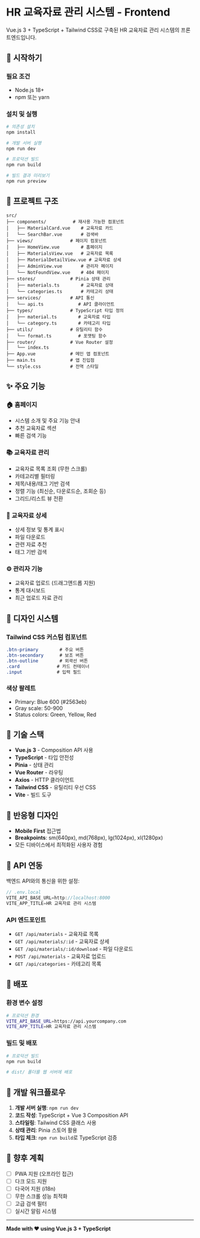 # HR 교육자료 관리 시스템 - Frontend

Vue.js 3 + TypeScript + Tailwind CSS로 구축된 HR 교육자료 관리 시스템의 프론트엔드입니다.

## 🚀 시작하기

### 필요 조건
- Node.js 18+ 
- npm 또는 yarn

### 설치 및 실행
```bash
# 의존성 설치
npm install

# 개발 서버 실행
npm run dev

# 프로덕션 빌드
npm run build

# 빌드 결과 미리보기
npm run preview
```

## 📁 프로젝트 구조

```
src/
├── components/          # 재사용 가능한 컴포넌트
│   ├── MaterialCard.vue    # 교육자료 카드
│   └── SearchBar.vue       # 검색바
├── views/              # 페이지 컴포넌트
│   ├── HomeView.vue        # 홈페이지
│   ├── MaterialsView.vue   # 교육자료 목록
│   ├── MaterialDetailView.vue # 교육자료 상세
│   ├── AdminView.vue       # 관리자 페이지
│   └── NotFoundView.vue    # 404 페이지
├── stores/             # Pinia 상태 관리
│   ├── materials.ts        # 교육자료 상태
│   └── categories.ts       # 카테고리 상태
├── services/           # API 통신
│   └── api.ts             # API 클라이언트
├── types/              # TypeScript 타입 정의
│   ├── material.ts        # 교육자료 타입
│   └── category.ts        # 카테고리 타입
├── utils/              # 유틸리티 함수
│   └── format.ts          # 포맷팅 함수
├── router/             # Vue Router 설정
│   └── index.ts
├── App.vue             # 메인 앱 컴포넌트
├── main.ts             # 앱 진입점
└── style.css           # 전역 스타일
```

## ✨ 주요 기능

### 🏠 홈페이지
- 시스템 소개 및 주요 기능 안내
- 추천 교육자료 섹션
- 빠른 검색 기능

### 📚 교육자료 관리
- 교육자료 목록 조회 (무한 스크롤)
- 카테고리별 필터링
- 제목/내용/태그 기반 검색
- 정렬 기능 (최신순, 다운로드순, 조회순 등)
- 그리드/리스트 뷰 전환

### 📄 교육자료 상세
- 상세 정보 및 통계 표시
- 파일 다운로드
- 관련 자료 추천
- 태그 기반 검색

### ⚙️ 관리자 기능
- 교육자료 업로드 (드래그앤드롭 지원)
- 통계 대시보드
- 최근 업로드 자료 관리

## 🎨 디자인 시스템

### Tailwind CSS 커스텀 컴포넌트
```css
.btn-primary        # 주요 버튼
.btn-secondary      # 보조 버튼  
.btn-outline        # 외곽선 버튼
.card              # 카드 컨테이너
.input             # 입력 필드
```

### 색상 팔레트
- Primary: Blue 600 (#2563eb)
- Gray scale: 50-900
- Status colors: Green, Yellow, Red

## 🔧 기술 스택

- **Vue.js 3** - Composition API 사용
- **TypeScript** - 타입 안전성
- **Pinia** - 상태 관리
- **Vue Router** - 라우팅  
- **Axios** - HTTP 클라이언트
- **Tailwind CSS** - 유틸리티 우선 CSS
- **Vite** - 빌드 도구

## 📱 반응형 디자인

- **Mobile First** 접근법
- **Breakpoints**: sm(640px), md(768px), lg(1024px), xl(1280px)
- 모든 디바이스에서 최적화된 사용자 경험

## 🔌 API 연동

백엔드 API와의 통신을 위한 설정:

```typescript
// .env.local
VITE_API_BASE_URL=http://localhost:8000
VITE_APP_TITLE=HR 교육자료 관리 시스템
```

### API 엔드포인트
- `GET /api/materials` - 교육자료 목록
- `GET /api/materials/:id` - 교육자료 상세
- `GET /api/materials/:id/download` - 파일 다운로드  
- `POST /api/materials` - 교육자료 업로드
- `GET /api/categories` - 카테고리 목록

## 🚢 배포

### 환경 변수 설정
```bash
# 프로덕션 환경
VITE_API_BASE_URL=https://api.yourcompany.com
VITE_APP_TITLE=HR 교육자료 관리 시스템
```

### 빌드 및 배포
```bash
# 프로덕션 빌드
npm run build

# dist/ 폴더를 웹 서버에 배포
```

## 🔄 개발 워크플로우

1. **개발 서버 실행**: `npm run dev`
2. **코드 작성**: TypeScript + Vue 3 Composition API
3. **스타일링**: Tailwind CSS 클래스 사용
4. **상태 관리**: Pinia 스토어 활용
5. **타입 체크**: `npm run build`로 TypeScript 검증

## 📝 향후 계획

- [ ] PWA 지원 (오프라인 접근)
- [ ] 다크 모드 지원
- [ ] 다국어 지원 (i18n)
- [ ] 무한 스크롤 성능 최적화
- [ ] 고급 검색 필터
- [ ] 실시간 알림 시스템

---

**Made with ❤️ using Vue.js 3 + TypeScript**